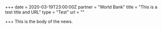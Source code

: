 +++
date = 2020-03-19T23:00:00Z
partner = "World Bank"
title = "This is a test title and URL"
type = "Test"
url = ""

+++
This is the body of the news.